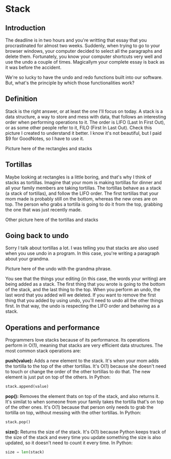# Stack

## Introduction

The deadline is in two hours and you're writting that essay that you procrastinated for almost two weeks. Suddenly, when trying to go to your browser windows, your computer decided to select all the paragraphs and delete them. Fortunately, you know your computer shortcuts very well and use the undo a couple of times. Magicallym your complete essay is back as it was before the accident.

We're so lucky to have the undo and redo functions built into our software. But, what's the principle by which those functionalities work?

## Definition

Stack is the right answer, or at least the one I'll focus on today. A stack is a data structure, a way to store and mess with data, that follows an interesting order when performing operations to it. The order is LIFO (Last In First Out), or as some other people refer to it, FILO (First In Last Out). Check this picture I created to understand it better. I know it's not beautiful, but I paid $9 for GoodNotes, so I have to use it.

Picture here of the rectangles and stacks

## Tortillas

Maybe looking at rectangles is a little boring, and that's why I think of stacks as tortillas. Imagine that your mom is making tortillas for dinner and all your family members are taking tortillas. The tortillas behave as a stack (a stack of tortillas), and follow the LIFO order. The first tortillas that your mom made is probably still on the bottom, whereas the new ones are on top. The person who grabs a tortilla is going to do it from the top, grabbing the one that was just recently made.

Other picture here of the tortillas and stacks

## Going back to undo

Sorry I talk about tortillas a lot. I was telling you that stacks are also used when you use undo in a program. In this case, you're writing a paragraph about your grandma.

Picture here of the undo with the grandma phrase.

You see that the things your editing (in this case, the words your writing) are being added as a stack. The first thing that you wrote is going to the bottom of the stack, and the last thing to the top. When you perform an undo, the last word that you added will we deleted. If you want to remove the first thing that you added by using undo, you'll need to undo all the other things first. In that way, the undo is respecting the LIFO order and behaving as a stack.

## Operations and performance

Programmers love stacks because of its performance. Its operations perform in O(1), meaning that stacks are very efficient data structures. The most common stack operations are:

**push(value):** Adds a new element to the stack. It's when your mom adds the tortilla to the top of the other tortillas. It's O(1) because she doesn't need to touch or change the order of the other tortillas to do that. The new element is just put on top of the others. In Python:

```python
stack.append(value)
```

**pop():** Removes the element thats on top of the stack, and also returns it. It's similat to when someone from your family takes the tortilla that's on top of the other ones. It's O(1) because that person only needs to grab the tortilla on top, without messing with the other tortillas.  In Python:

```python
stack.pop()
```

**size():** Returns the size of the stack. It's O(1) because Python keeps track of the size of the stack and every time you update something the size is also updated, so it doesn't need to count it every time. In Python:

```python
size = len(stack)
```





